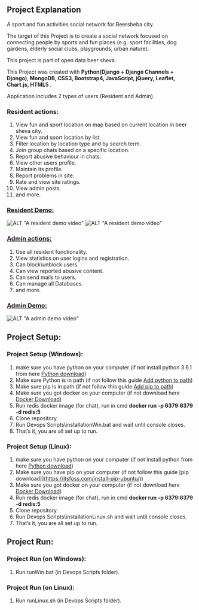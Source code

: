 ## Project Explanation
A sport and fun activities social network for Beersheba city.

The target of this Project is to create a social network focused on connecting people by sports and fun places (e.g. sport facilities, dog gardens, elderly social clubs, playgrounds, urban nature).

This project is part of open data beer sheva.

This Project was created with <b> Python(Django + Django Channels + Djongo), MongoDB, CSS3, Bootstrap4, JavaScript,
jQuery, Leaflet, Chart.js, HTML5 </b>. 

Application includes 2 types of users (Resident and Admin).

### Resident actions:

1.  View fun and sport location on map based on current location in beer sheva city.
2.  View fun and sport location by list.
3.  Filter location by location type and by search term.
4.  Join group chats based on a specific location.
5.  Report abusive behaviour in chats.
6.  View other users profile.
7.  Maintain its profile.
8.  Report problems in site.
9.  Rate and view site ratings.
10. View admin posts.
11. and more.
### <u> Resident Demo:</u>
![ALT "A resident demo video"](https://github.com/leorrose/B7Fun/blob/master/Demos/UserDemoPart1.gif)
![ALT "A resident demo video"](https://github.com/leorrose/B7Fun/blob/master/Demos/UserDemoPart2.gif)

### <u> Admin actions:</u>

1.  Use all resident functionality.
2.  View statistics on user logins and registration.
3.  Can block\unblock users.
4.  Can view reported abusive content.
5.  Can send mails to users.
6.  Can manage all Databases.
7.  and more. 

### <u> Admin Demo: </u>
![ALT "A admin demo video"](https://github.com/leorrose/B7Fun/blob/master/Demos/AdminDemo.gif)

## Project Setup:

### Project Setup (Windows):

1. make sure you have python on your computer (if not install python 3.6.1 from here [Python download](https://www.python.org/downloads/windows/))
2. Make sure Python is in path (if not follow this guide [Add python to path](https://datatofish.com/add-python-to-windows-path/))
3. Make sure pip is in path (if not follow this guide [Add pip to path](https://appuals.com/fix-pip-is-not-recognized-as-an-internal-or-external-command/))
4. Make sure you got docker on your computer (if not download here [Docker Download](https://docs.docker.com/docker-for-windows/install-windows-home/))
5. Run redis docker image (for chat), run in cmd **docker run -p 6379:6379 -d redis:5**
5. Clone repository.
6. Run Devops Scripts\installationWin.bat and wait until console closes.
7. That’s it, you are all set up to run.

### Project Setup (Linux):

1. make sure you have python on your computer (if not install python from here [Python download](https://docs.python-guide.org/starting/install3/linux/))
3. Make sure you have pip on your computer (if not follow this guide [pip download]](https://itsfoss.com/install-pip-ubuntu/))
4. Make sure you got docker on your computer (if not download here [Docker Download](https://docs.docker.com/engine/install/ubuntu/))
5. Run redis docker image (for chat), run in cmd **docker run -p 6379:6379 -d redis:5**
5. Clone repository.
6. Run Devops Scripts\installationLinux.sh and wait until console closes.
7. That’s it, you are all set up to run.

## Project Run:

### Project Run (on Windows):

1. Run runWin.bat (in Devops Scripts folder).

### Project Run (on Linux):

1. Run runLinux.sh (in Devops Scripts folder).


